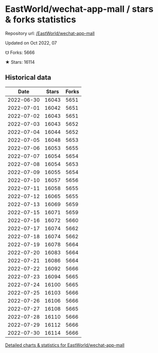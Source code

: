 # EastWorld/wechat-app-mall / stars & forks statistics

Repository url: [/EastWorld/wechat-app-mall](https://github.com/EastWorld/wechat-app-mall)

Updated on Oct 2022, 07

☋ Forks: 5666

★ Stars: 16114

## Historical data
| Date | Stars | Forks |
|------|-------|-------|
| 2022-06-30 | 16043 | 5651 | 
| 2022-07-01 | 16042 | 5651 | 
| 2022-07-02 | 16043 | 5651 | 
| 2022-07-03 | 16043 | 5652 | 
| 2022-07-04 | 16044 | 5652 | 
| 2022-07-05 | 16048 | 5653 | 
| 2022-07-06 | 16053 | 5655 | 
| 2022-07-07 | 16054 | 5654 | 
| 2022-07-08 | 16054 | 5653 | 
| 2022-07-09 | 16055 | 5654 | 
| 2022-07-10 | 16057 | 5656 | 
| 2022-07-11 | 16058 | 5655 | 
| 2022-07-12 | 16065 | 5655 | 
| 2022-07-13 | 16069 | 5659 | 
| 2022-07-15 | 16071 | 5659 | 
| 2022-07-16 | 16072 | 5660 | 
| 2022-07-17 | 16074 | 5662 | 
| 2022-07-18 | 16074 | 5662 | 
| 2022-07-19 | 16078 | 5664 | 
| 2022-07-20 | 16083 | 5664 | 
| 2022-07-21 | 16086 | 5664 | 
| 2022-07-22 | 16092 | 5666 | 
| 2022-07-23 | 16094 | 5665 | 
| 2022-07-24 | 16100 | 5665 | 
| 2022-07-25 | 16103 | 5666 | 
| 2022-07-26 | 16106 | 5666 | 
| 2022-07-27 | 16108 | 5665 | 
| 2022-07-28 | 16110 | 5666 | 
| 2022-07-29 | 16112 | 5666 | 
| 2022-07-30 | 16114 | 5666 | 


[Detailed charts & statistics for EastWorld/wechat-app-mall](https://reviewgithub.com/rep/EastWorld/wechat-app-mall)
